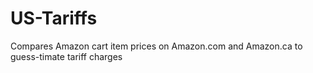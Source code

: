 # US-Tariffs
Compares Amazon cart item prices on Amazon.com and Amazon.ca to guess-timate tariff charges
